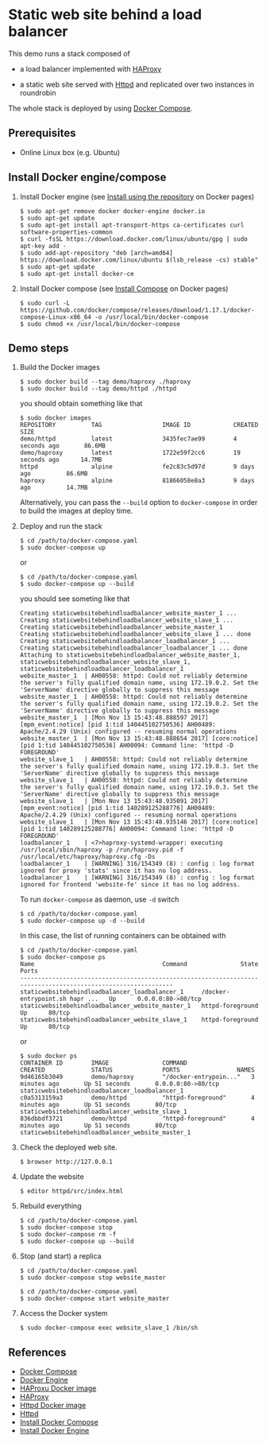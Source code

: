 # Static web site behind a load balancer

This demo runs a stack composed of

*   a load balancer implemented with [HAProxy]

*   a static web site served with [Httpd] and replicated over
    two instances in roundrobin

The whole stack is deployed by using [Docker Compose].

## Prerequisites

*   Online Linux box (e.g. Ubuntu)

## Install Docker engine/compose

1.  Install Docker engine (see [Install using the repository] on Docker pages)

        $ sudo apt-get remove docker docker-engine docker.io
        $ sudo apt-get update
        $ sudo apt-get install apt-transport-https ca-certificates curl software-properties-common
        $ curl -fsSL https://download.docker.com/linux/ubuntu/gpg | sudo apt-key add -
        $ sudo add-apt-repository "deb [arch=amd64] https://download.docker.com/linux/ubuntu $(lsb_release -cs) stable"
        $ sudo apt-get update
        $ sudo apt-get install docker-ce

2.  Install Docker compose (see [Install Compose] on Docker pages)

        $ sudo curl -L https://github.com/docker/compose/releases/download/1.17.1/docker-compose-Linux-x86_64 -o /usr/local/bin/docker-compose
        $ sudo chmod +x /usr/local/bin/docker-compose

[Install using the repository]: https://docs.docker.com/engine/installation/linux/docker-ce/ubuntu/#install-using-the-repository
[Install Compose]: https://docs.docker.com/compose/install/#install-compose

## Demo steps

1.  Build the Docker images

        $ sudo docker build --tag demo/haproxy ./haproxy
        $ sudo docker build --tag demo/httpd ./httpd

    you should obtain something like that

        $ sudo docker images
        REPOSITORY          TAG                 IMAGE ID            CREATED             SIZE
        demo/httpd          latest              3435fec7ae99        4 seconds ago       86.6MB
        demo/haproxy        latest              1722e59f2cc6        19 seconds ago      14.7MB
        httpd               alpine              fe2c83c5d97d        9 days ago          86.6MB
        haproxy             alpine              81866058e8a3        9 days ago          14.7MB

    Alternatively, you can pass the `--build` option to `docker-compose` in
    order to build the images at deploy time.

2.  Deploy and run the stack

        $ cd /path/to/docker-compose.yaml
        $ sudo docker-compose up

    or

        $ cd /path/to/docker-compose.yaml
        $ sudo docker-compose up --build

    you should see someting like that

        Creating staticwebsitebehindloadbalancer_website_master_1 ... 
        Creating staticwebsitebehindloadbalancer_website_slave_1 ... 
        Creating staticwebsitebehindloadbalancer_website_master_1
        Creating staticwebsitebehindloadbalancer_website_slave_1 ... done
        Creating staticwebsitebehindloadbalancer_loadbalancer_1 ... 
        Creating staticwebsitebehindloadbalancer_loadbalancer_1 ... done
        Attaching to staticwebsitebehindloadbalancer_website_master_1, staticwebsitebehindloadbalancer_website_slave_1, staticwebsitebehindloadbalancer_loadbalancer_1
        website_master_1  | AH00558: httpd: Could not reliably determine the server's fully qualified domain name, using 172.19.0.2. Set the 'ServerName' directive globally to suppress this message
        website_master_1  | AH00558: httpd: Could not reliably determine the server's fully qualified domain name, using 172.19.0.2. Set the 'ServerName' directive globally to suppress this message
        website_master_1  | [Mon Nov 13 15:43:48.888597 2017] [mpm_event:notice] [pid 1:tid 140445102750536] AH00489: Apache/2.4.29 (Unix) configured -- resuming normal operations
        website_master_1  | [Mon Nov 13 15:43:48.888654 2017] [core:notice] [pid 1:tid 140445102750536] AH00094: Command line: 'httpd -D FOREGROUND'
        website_slave_1   | AH00558: httpd: Could not reliably determine the server's fully qualified domain name, using 172.19.0.3. Set the 'ServerName' directive globally to suppress this message
        website_slave_1   | AH00558: httpd: Could not reliably determine the server's fully qualified domain name, using 172.19.0.3. Set the 'ServerName' directive globally to suppress this message
        website_slave_1   | [Mon Nov 13 15:43:48.935091 2017] [mpm_event:notice] [pid 1:tid 140289125288776] AH00489: Apache/2.4.29 (Unix) configured -- resuming normal operations
        website_slave_1   | [Mon Nov 13 15:43:48.935146 2017] [core:notice] [pid 1:tid 140289125288776] AH00094: Command line: 'httpd -D FOREGROUND'
        loadbalancer_1    | <7>haproxy-systemd-wrapper: executing /usr/local/sbin/haproxy -p /run/haproxy.pid -f /usr/local/etc/haproxy/haproxy.cfg -Ds 
        loadbalancer_1    | [WARNING] 316/154349 (8) : config : log format ignored for proxy 'stats' since it has no log address.
        loadbalancer_1    | [WARNING] 316/154349 (8) : config : log format ignored for frontend 'website-fe' since it has no log address.

    To run `docker-compose` as daemon, use `-d` switch
        
        $ cd /path/to/docker-compose.yaml
        $ sudo docker-compose up -d --build

    In this case, the list of running containers can be obtained with

        $ cd /path/to/docker-compose.yaml
        $ sudo docker-compose ps
        Name                                    Command               State         Ports       
        --------------------------------------------------------------------------------------------------------------
        staticwebsitebehindloadbalancer_loadbalancer_1     /docker-entrypoint.sh hapr ...   Up      0.0.0.0:80->80/tcp
        staticwebsitebehindloadbalancer_website_master_1   httpd-foreground                 Up      80/tcp            
        staticwebsitebehindloadbalancer_website_slave_1    httpd-foreground                 Up      80/tcp

    or

        $ sudo docker ps
        CONTAINER ID        IMAGE               COMMAND                  CREATED             STATUS              PORTS                NAMES
        9d46165b3049        demo/haproxy        "/docker-entrypoin..."   3 minutes ago       Up 51 seconds       0.0.0.0:80->80/tcp   staticwebsitebehindloadbalancer_loadbalancer_1
        c0a5313159a3        demo/httpd          "httpd-foreground"       4 minutes ago       Up 51 seconds       80/tcp               staticwebsitebehindloadbalancer_website_slave_1
        836dbbdf3721        demo/httpd          "httpd-foreground"       4 minutes ago       Up 51 seconds       80/tcp               staticwebsitebehindloadbalancer_website_master_1

3.  Check the deployed web site.

        $ browser http://127.0.0.1

4.  Update the website

        $ editor httpd/src/index.html

5.  Rebuild everything

        $ cd /path/to/docker-compose.yaml
        $ sudo docker-compose stop
        $ sudo docker-compose rm -f
        $ sudo docker-compose up --build

6.  Stop (and start) a replica
        
        $ cd /path/to/docker-compose.yaml
        $ sudo docker-compose stop website_master
        
        $ cd /path/to/docker-compose.yaml
        $ sudo docker-compose start website_master

7.  Access the Docker system

        $ sudo docker-compose exec website_slave_1 /bin/sh

## References

*   [Docker Compose]
*   [Docker Engine](https://docs.docker.com/engine)
*   [HAProxu Docker image](https://hub.docker.com/_/haproxy)
*   [HAProxy]
*   [Httpd Docker image](https://hub.docker.com/_/httpd)
*   [Httpd]
*   [Install Docker Compose](https://docs.docker.com/compose/install)
*   [Install Docker Engine](https://docs.docker.com/engine/installation)

[HAProxy]: http://www.haproxy.org
[Httpd]: https://httpd.apache.org/docs/2.4/programs/httpd.html
[Docker Compose]: https://docs.docker.com/compose
